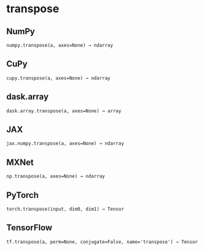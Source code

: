 # transpose

## NumPy

```
numpy.transpose(a, axes=None) → ndarray
```

## CuPy

```
cupy.transpose(a, axes=None) → ndarray
```

## dask.array

```
dask.array.transpose(a, axes=None) → array
```

## JAX

```
jax.numpy.transpose(a, axes=None) → ndarray
```

## MXNet

```
np.transpose(a, axes=None) → ndarray
```

## PyTorch

```
torch.transpose(input, dim0, dim1) → Tensor
```

## TensorFlow

```
tf.transpose(a, perm=None, conjugate=False, name='transpose') → Tensor
```
